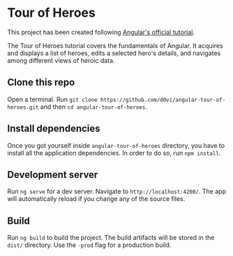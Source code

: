 # Tour of Heroes

This project has been created following [Angular's official tutorial](https://angular.io/tutorial).

The Tour of Heroes tutorial covers the fundamentals of Angular. It acquires and displays a list of heroes, edits a selected hero's details, and navigates among different views of heroic data.

## Clone this repo

Open a terminal. Run `git clone https://github.com/d0vi/angular-tour-of-heroes.git` and then `cd angular-tour-of-heroes`.

## Install dependencies

Once you got yourself inside `angular-tour-of-heroes` directory, you have to install all the application dependencies. In order to do so, run `npm install`.

## Development server

Run `ng serve` for a dev server. Navigate to `http://localhost:4200/`. The app will automatically reload if you change any of the source files.

## Build

Run `ng build` to build the project. The build artifacts will be stored in the `dist/` directory. Use the `-prod` flag for a production build.